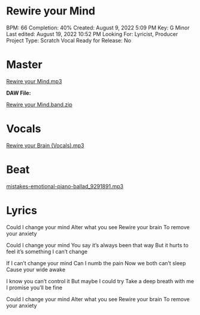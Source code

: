 # Rewire your Mind

BPM: 66
Completion: 40%
Created: August 9, 2022 5:09 PM
Key: G Minor
Last edited: August 19, 2022 10:52 PM
Looking For: Lyricist, Producer
Project Type: Scratch Vocal
Ready for Release: No

# Master

[Rewire your Mind.mp3](Rewire%20your%20Mind%20934e7a5cede04efb86cce4c14d63d09a/Rewire_your_Mind.mp3)

 **DAW File:**

[Rewire your Mind.band.zip](Rewire%20your%20Mind%20934e7a5cede04efb86cce4c14d63d09a/Rewire_your_Mind.band.zip)

# Vocals

[Rewire your Brain (Vocals).mp3](Rewire%20your%20Mind%20934e7a5cede04efb86cce4c14d63d09a/Rewire_your_Brain_(Vocals).mp3)

# Beat

[mistakes-emotional-piano-ballad_9291891.mp3](Rewire%20your%20Mind%20934e7a5cede04efb86cce4c14d63d09a/mistakes-emotional-piano-ballad_9291891.mp3)

# Lyrics

Could I change your mind
Alter what you see
Rewire your brain
To remove your anxiety

Could I change your mind
You say it’s always been that way
But it hurts to feel it’s something I can’t change

If I can’t change your mind
Can I numb the pain
Now we both can’t sleep
Cause your wide awake

I know you can’t control it
But maybe I could try
Take a deep breath with me
I promise you’ll be fine

Could I change your mind
Alter what you see
Rewire your brain
To remove your anxiety